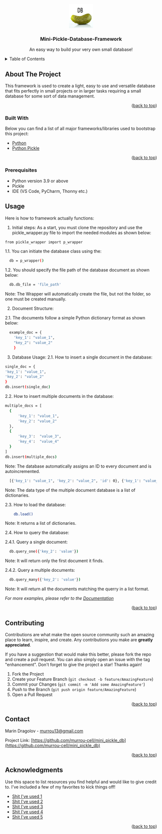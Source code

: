 <div id="top"></div>

<!-- PROJECT LOGO -->
<br />
<div align="center">
  <a href="https://github.com/othneildrew/Best-README-Template">
    <img src="images/logo.png" alt="Logo" width="80" height="80">
  </a>

  <h3 align="center">Mini-Pickle-Database-Framework</h3>

  <p align="center">
    An easy way to build your very own small database!
    <br />
    <!--
    <a href="https://github.com/othneildrew/Best-README-Template"><strong>Explore the docs »</strong></a>
    <br />
    <br />
    <a href="https://github.com/othneildrew/Best-README-Template">View Demo</a>
    ·
    <a href="https://github.com/othneildrew/Best-README-Template/issues">Report Bug</a>
    ·
    <a href="https://github.com/othneildrew/Best-README-Template/issues">Request Feature</a>
    -->
  </p>
</div>



<!-- TABLE OF CONTENTS -->
<details>
  <summary>Table of Contents</summary>
  <ol>
    <li>
      <a href="#about-the-project">About The Project</a>
      <ul>
        <li><a href="#built-with">Built With</a></li>
        <li><a href="#prerequisites">Prerequisites</a></li>
        <!--
        <li><a href="#installation">Installation</a></li>
        -->
      </ul>
    </li>
    <li><a href="#usage">Usage</a></li>
    <!--
    <li><a href="#roadmap">Roadmap</a></li>
    -->
    <li><a href="#contributing">Contributing</a></li>
    <!--
    <li><a href="#license">License</a></li>
    -->
    <li><a href="#contact">Contact</a></li>
    <li><a href="#acknowledgments">Acknowledgments</a></li>
  </ol>
</details>



<!-- ABOUT THE PROJECT -->
## About The Project

This framework is used to create a light, easy to use and versatile database that fits perfectly in small projects or in larger tasks requiring a small database for some sort of data management.

<p align="right">(<a href="#top">back to top</a>)</p>



### Built With

Below you can find a list of all major frameworks/libraries used to bootstrap this project:

* [Python](https://www.python.org/)
* [Python Pickle](https://docs.python.org/3/library/pickle.html)

<p align="right">(<a href="#top">back to top</a>)</p>



<!-- GETTING STARTED -->

### Prerequisites

* Python version 3.9 or above
* Pickle
* IDE (VS Code, PyCharm, Thonny etc.)


<!-- 
Here we will input instructions on the installation of external modules:
* npm
  ```sh
  pip install pickle
  ```
-->

<!-- 

### Installation - Use this shit below if an installation of something is even nesessary: 

_Below is an example of how you can instruct your audience on installing and setting up your app. This template doesn't rely on any external dependencies or services._

<!--
1. Get a free API Key at [https://example.com](https://example.com)
2. Clone the repo
   ```sh
   git clone https://github.com/your_username_/Project-Name.git
   ```
3. Install NPM packages
   ```sh
   npm install
   ```
4. Enter your API in `config.js`
   ```js
   const API_KEY = 'ENTER YOUR API';
   ```

<p align="right">(<a href="#top">back to top</a>)</p>
-->



<!-- USAGE EXAMPLES -->
## Usage

Here is how to framework actually functions: 

1. Initial steps:
As a start, you must clone the repository and use the pickle_wrapper.py file to import the needed modules as shown below: 
  ```sh
  from pickle_wrapper import p_wrapper
  ```
  1.1. You can initiate the database class using the: 
  ```sh
    db = p_wrapper()
  ```
  1.2. You should specify the file path of the database document as shown below: 
  ```sh
    db.db_file = 'file_path'
  ```
  Note: The Wrapper will automatically create the file, but not the folder, so one must be created manually. 



2. Document Structure: 

  2.1. The documents follow a simple Python dictionary format as shown below: 
  ```sh
    example_doc = {
      'key_1': "value_1",
      "key_2": "value_2"
      }
  ```


3. Database Usage:
  2.1. How to insert a single document in the database: 
  ```sh
  single_doc = {
'key_1': "value_1",
'key_2': "value_2"
}
db.insert(single_doc)
  ```
  2.2. How to insert multiple documents in the database: 
  ```sh
  multiple_docs = [
    {
        'key_1': "value_1",
        'key_2': "value_2"
    },
    {
        'key_3':  "value_3",
        'key_4':  "value_4"
    }
  ]
  db.insert(multiple_docs)
  ```
  Note: The database automatically assigns an ID to every document and is autoincremented.
  ```sh
    [{'key_1': "value_1", 'key_2': "value_2", 'id': 0}, {'key_1': "value_1", 'key_2': "value_2", 'id': 1}]
  ```
  Note: The data type of the multiple document database is a list of dictionaries.

  2.3. How to load the database: 
  ```sh
      db.load()
  ```
  Note: It returns a list of dictionaries. 

  2.4. How to query the database:

  2.4.1. Query a single document: 
  ```sh
    db.query_one({'key_2': 'value'})
  ```
  Note: It will return only the first document it finds. 

  2.4.2. Query a multiple documents:
  ```sh
    db.query_many({'key_2': 'value'})
  ```
  Note: It will return all the documents matching the querry in a list format.


_For more examples, please refer to the [Documentation](https://docs.python.org/3/library/pickle.html)_

<p align="right">(<a href="#top">back to top</a>)</p>



<!-- ROADMAP - Not sure if we need this shit for now: 

## Roadmap

- [x] Add Changelog
- [x] Add back to top links
- [ ] Add Additional Templates w/ Examples
- [ ] Add "components" document to easily copy & paste sections of the readme
- [ ] Multi-language Support
    - [ ] Chinese
    - [ ] Spanish

See the [open issues](https://github.com/othneildrew/Best-README-Template/issues) for a full list of proposed features (and known issues).

<p align="right">(<a href="#top">back to top</a>)</p>

-->

<!-- CONTRIBUTING -->
## Contributing

Contributions are what make the open source community such an amazing place to learn, inspire, and create. Any contributions you make are **greatly appreciated**.

If you have a suggestion that would make this better, please fork the repo and create a pull request. You can also simply open an issue with the tag "enhancement".
Don't forget to give the project a star! Thanks again!

1. Fork the Project
2. Create your Feature Branch (`git checkout -b feature/AmazingFeature`)
3. Commit your Changes (`git commit -m 'Add some AmazingFeature'`)
4. Push to the Branch (`git push origin feature/AmazingFeature`)
5. Open a Pull Request

<p align="right">(<a href="#top">back to top</a>)</p>



<!-- LICENSE
## License

Distributed under the MIT License. See `LICENSE.txt` for more information.

<p align="right">(<a href="#top">back to top</a>)</p>

-->


<!-- CONTACT -->
## Contact

Marin Dragolov - murrou13@gmail.com

Project Link: [https://github.com/murrou-cell/mini_pickle_db](https://github.com/murrou-cell/mini_pickle_db)

<p align="right">(<a href="#top">back to top</a>)</p>



<!-- ACKNOWLEDGMENTS -->
## Acknowledgments

Use this space to list resources you find helpful and would like to give credit to. I've included a few of my favorites to kick things off!

* [Shit I've used 1](link)
* [Shit I've used 2](link)
* [Shit I've used 3](link)
* [Shit I've used 4](link)
* [Shit I've used 5](link)

<p align="right">(<a href="#top">back to top</a>)</p>
